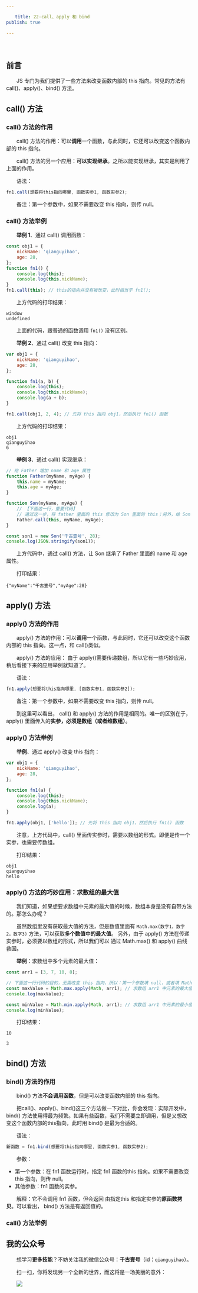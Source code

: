 ```yaml
---

　　title: 22-call、apply 和 bind
publish: true

---
```


　　<ArticleTopAd></ArticleTopAd>

## 前言

　　JS 专门为我们提供了一些方法来改变函数内部的 this 指向。常见的方法有 call()、apply()、bind() 方法。

## call() 方法

### call() 方法的作用

　　call() 方法的作用：可以**调用**一个函数，与此同时，它还可以改变这个函数内部的 this 指向。

　　call() 方法的另一个应用：**可以实现继承**。之所以能实现继承，其实是利用了上面的作用。

　　语法：

```js
fn1.call(想要将this指向哪里, 函数实参1, 函数实参2);
```

　　备注：第一个参数中，如果不需要改变 this 指向，则传 null。

### call() 方法举例

　　**举例 1**、通过 call() 调用函数：

```js
const obj1 = {
    nickName: 'qianguyihao',
    age: 28,
};
function fn1() {
    console.log(this);
    console.log(this.nickName);
}
fn1.call(this); // this的指向并没有被改变，此时相当于 fn1();
```

　　上方代码的打印结果：

```
window
undefined
```

　　上面的代码，跟普通的函数调用 `fn1()` 没有区别。

　　**举例 2**、通过 call() 改变 this 指向：

```js
var obj1 = {
    nickName: 'qianguyihao',
    age: 28,
};

function fn1(a, b) {
    console.log(this);
    console.log(this.nickName);
    console.log(a + b);
}

fn1.call(obj1, 2, 4); // 先将 this 指向 obj1，然后执行 fn1() 函数
```

　　上方代码的打印结果：

```
obj1
qianguyihao
6
```

　　**举例 3**、通过 call() 实现继承：

```js
// 给 Father 增加 name 和 age 属性
function Father(myName, myAge) {
    this.name = myName;
    this.age = myAge;
}

function Son(myName, myAge) {
    // 【下面这一行，重要代码】
    // 通过这一步，将 father 里面的 this 修改为 Son 里面的 this；另外，给 Son 加上相应的参数，让 Son 自动拥有 Father 里的属性。最终实现继承
    Father.call(this, myName, myAge);
}

const son1 = new Son('千古壹号', 28);
console.log(JSON.stringify(son1));
```

　　上方代码中，通过 call() 方法，让 Son 继承了 Father 里面的 name 和 age 属性。

　　打印结果：

```
{"myName":"千古壹号","myAge":28}
```

## apply() 方法

### apply() 方法的作用

　　apply() 方法的作用：可以**调用**一个函数，与此同时，它还可以改变这个函数内部的 this 指向。这一点，和 call()类似。

　　apply() 方法的应用： 由于 apply()需要传递数组，所以它有一些巧妙应用，稍后看接下来的应用举例就知道了。

　　语法：

```js
fn1.apply(想要将this指向哪里, [函数实参1, 函数实参2]);
```

　　备注：第一个参数中，如果不需要改变 this 指向，则传 null。

　　到这里可以看出， call() 和 apply() 方法的作用是相同的。唯一的区别在于，apply() 里面传入的**实参，必须是数组（或者维数组）**。

### apply() 方法举例

　　**举例**、通过 apply() 改变 this 指向：

```js
var obj1 = {
    nickName: 'qianguyihao',
    age: 28,
};

function fn1(a) {
    console.log(this);
    console.log(this.nickName);
    console.log(a);
}

fn1.apply(obj1, ['hello']); // 先将 this 指向 obj1，然后执行 fn1() 函数
```

　　注意，上方代码中，call() 里面传实参时，需要以数组的形式。即便是传一个实参，也需要传数组。

　　打印结果：

```
obj1
qianguyihao
hello
```

### apply() 方法的巧妙应用：求数组的最大值

　　我们知道，如果想要求数组中元素的最大值的时候，数组本身是没有自带方法的。那怎么办呢？

　　虽然数组里没有获取最大值的方法，但是数值里面有 `Math.max(数字1，数字2，数字3)` 方法，可以获取**多个数值中的最大值**。 另外，由于 apply() 方法在传递实参时，必须要以数组的形式，所以我们可以 通过 Math.max() 和 apply() 曲线救国。

　　**举例**：求数组中多个元素的最大值：

```js
const arr1 = [3, 7, 10, 8];

// 下面这一行代码的目的，无需改变 this 指向，所以：第一个参数填 null，或者填 Math，或者填 this 都可以。严格模式中，不让填null。
const maxValue = Math.max.apply(Math, arr1); // 求数组 arr1 中元素的最大值
console.log(maxValue);

const minValue = Math.min.apply(Math, arr1); // 求数组 arr1 中元素的最小值
console.log(minValue);
```

　　打印结果：

```
10

3
```

## bind() 方法

### bind() 方法的作用

　　bind() 方法**不会调用函数**，但是可以改变函数内部的 this 指向。

　　把call()、apply()、bind()这三个方法做一下对比，你会发现：实际开发中， bind() 方法使用得最为频繁。如果有些函数，我们不需要立即调用，但是又想改变这个函数内部的this指向，此时用 bind() 是最为合适的。

　　语法：

```js
新函数 = fn1.bind(想要将this指向哪里, 函数实参1, 函数实参2);
```

　　参数：

- 第一个参数：在 fn1 函数运行时，指定 fn1 函数的this 指向。如果不需要改变 this 指向，则传 null。
- 其他参数：fn1 函数的实参。

　　解释：它不会调用 fn1 函数，但会返回 由指定this 和指定实参的**原函数拷贝**。可以看出， bind() 方法是有返回值的。

### call() 方法举例

## 我的公众号

　　想学习**更多技能**？不妨关注我的微信公众号：**千古壹号**（id：`qianguyihao`）。

　　扫一扫，你将发现另一个全新的世界，而这将是一场美丽的意外：

　　![](https://img.smyhvae.com/20200102.png)
